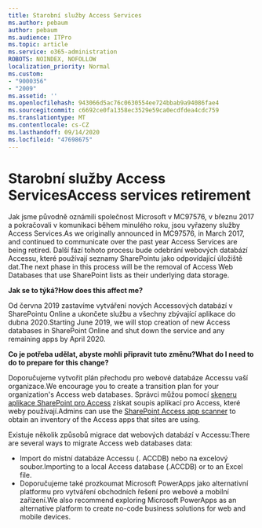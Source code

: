 ```yaml
---
title: Starobní služby Access Services
ms.author: pebaum
author: pebaum
ms.audience: ITPro
ms.topic: article
ms.service: o365-administration
ROBOTS: NOINDEX, NOFOLLOW
localization_priority: Normal
ms.custom:
- "9000356"
- "2009"
ms.assetid: ''
ms.openlocfilehash: 943066d5ac76c0630554ee724bbab9a94086fae4
ms.sourcegitcommit: c6692ce0fa1358ec3529e59ca0ecdfdea4cdc759
ms.translationtype: MT
ms.contentlocale: cs-CZ
ms.lasthandoff: 09/14/2020
ms.locfileid: "47698675"
---
```

# <a name="access-services-retirement"></a><span data-ttu-id="a3052-102">Starobní služby Access Services</span><span class="sxs-lookup"><span data-stu-id="a3052-102">Access services retirement</span></span>

<span data-ttu-id="a3052-103">Jak jsme původně oznámili společnost Microsoft v MC97576, v březnu 2017 a pokračovali v komunikaci během minulého roku, jsou vyřazeny služby Access Services.</span><span class="sxs-lookup"><span data-stu-id="a3052-103">As we originally announced in MC97576, in March 2017, and continued to communicate over the past year Access Services are being retired.</span></span> <span data-ttu-id="a3052-104">Další fází tohoto procesu bude odebrání webových databází Accessu, které používají seznamy SharePointu jako odpovídající úložiště dat.</span><span class="sxs-lookup"><span data-stu-id="a3052-104">The next phase in this process will be the removal of Access Web Databases that use SharePoint lists as their underlying data storage.</span></span>

<span data-ttu-id="a3052-105">**Jak se to týká?**</span><span class="sxs-lookup"><span data-stu-id="a3052-105">**How does this affect me?**</span></span>

<span data-ttu-id="a3052-106">Od června 2019 zastavíme vytváření nových Accessových databází v SharePointu Online a ukončete službu a všechny zbývající aplikace do dubna 2020.</span><span class="sxs-lookup"><span data-stu-id="a3052-106">Starting June 2019, we will stop creation of new Access databases in SharePoint Online and shut down the service and any remaining apps by April 2020.</span></span>

<span data-ttu-id="a3052-107">**Co je potřeba udělat, abyste mohli připravit tuto změnu?**</span><span class="sxs-lookup"><span data-stu-id="a3052-107">**What do I need to do to prepare for this change?**</span></span>

<span data-ttu-id="a3052-108">Doporučujeme vytvořit plán přechodu pro webové databáze Accessu vaší organizace.</span><span class="sxs-lookup"><span data-stu-id="a3052-108">We encourage you to create a transition plan for your organization's Access web databases.</span></span> <span data-ttu-id="a3052-109">Správci můžou pomocí [skeneru aplikace SharePoint pro Access](https://github.com/SharePoint/PnP-Tools/tree/master/Solutions/SharePoint.AccessApp.Scanner) získat soupis aplikací pro Access, které weby používají.</span><span class="sxs-lookup"><span data-stu-id="a3052-109">Admins can use the [SharePoint Access app scanner](https://github.com/SharePoint/PnP-Tools/tree/master/Solutions/SharePoint.AccessApp.Scanner) to obtain an inventory of the Access apps that sites are using.</span></span>

<span data-ttu-id="a3052-110">Existuje několik způsobů migrace dat webových databází v Accessu:</span><span class="sxs-lookup"><span data-stu-id="a3052-110">There are several ways to migrate Access web databases data:</span></span>

- <span data-ttu-id="a3052-111">Import do místní databáze Accessu (. ACCDB) nebo na excelový soubor.</span><span class="sxs-lookup"><span data-stu-id="a3052-111">Importing to a local Access database (.ACCDB) or to an Excel file.</span></span>
- <span data-ttu-id="a3052-112">Doporučujeme také prozkoumat Microsoft PowerApps jako alternativní platformu pro vytváření obchodních řešení pro webové a mobilní zařízení.</span><span class="sxs-lookup"><span data-stu-id="a3052-112">We also recommend exploring Microsoft PowerApps as an alternative platform to create no-code business solutions for web and mobile devices.</span></span>